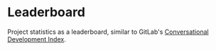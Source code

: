 # Leaderboard

Project statistics as a leaderboard, similar to GitLab's [Conversational Development Index](http://www.gitlab.gros.test/help/user/admin_area/monitoring/convdev).
